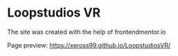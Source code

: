 # Loopstudios VR

The site was created with the help of frontendmentor.io

Page preview: https://xeross99.github.io/LoopstudiosVR/
